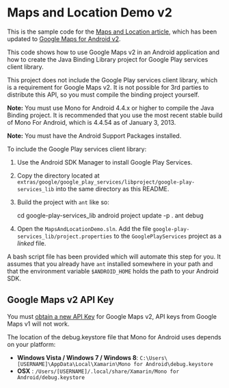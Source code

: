 Maps and Location Demo v2
=========================

This is the sample code for the [Maps and Location article](http://docs.xamarin.com/android/tutorials/Maps_and_Location), which has been updated to [Google Maps for Android v2](https://developers.google.com/maps/documentation/android/). 

This code shows how to use Google Maps v2 in an Android application and how to create the Java Binding Library project for Google Play services client library.

This project does not include the Google Play services client library, which is a requirement for Google Maps v2. It is not possible for 3rd parties to distribute this API, so you must compile the binding project yourself.

**Note:** You must use Mono for Android 4.4.x or higher to compile the Java Binding project. It is recommended that you use the most recent stable build of Mono For Android, which is 4.4.54 as of January 3, 2013.

**Note:** You must have the Android Support Packages installed.

To include the Google Play services client library: 

1. Use the Android SDK Manager to install Google Play Services.
2. Copy the directory located at `extras/google/google_play_services/libproject/google-play-services_lib` into the same directory as this README.
3. Build the project with `ant` like so:
    
    cd google-play-services_lib
    android project update -p .
    ant debug

4. Open the `MapsAndLocationDemo.sln`. Add the file `google-play-services_lib/project.properties` to the `GooglePlayServices` project as a *linked* file.

A bash script file has been provided which will automate this step for you. It assumes that you already have `ant` installed somewhere in your path and that the environment variable `$ANDROID_HOME` holds the path to your Android SDK.

Google Maps v2 API Key
----------------------

You must [obtain a new API Key](https://developers.google.com/maps/documentation/android/start#the_google_maps_api_key) for Google Maps v2, API keys from Google Maps v1 will not work. 

The location of the debug.keystore file that Mono for Android uses depends on your platform:

- **Windows Vista / Windows 7 / Windows 8**: `C:\Users\[USERNAME]\AppData\Local\Xamarin\Mono for Android\debug.keystore`
- **OSX** : `/Users/[USERNAME]/.local/share/Xamarin/Mono for Android/debug.keystore`
